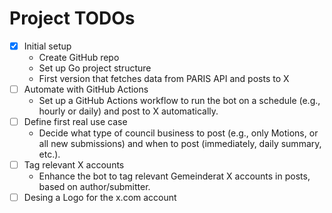 # Project TODOs

- [x] Initial setup
  - Create GitHub repo
  - Set up Go project structure
  - First version that fetches data from PARIS API and posts to X
- [ ] Automate with GitHub Actions
  - Set up a GitHub Actions workflow to run the bot on a schedule (e.g., hourly or daily) and post to X automatically.
- [ ] Define first real use case
  - Decide what type of council business to post (e.g., only Motions, or all new submissions) and when to post (immediately, daily summary, etc.).
- [ ] Tag relevant X accounts
  - Enhance the bot to tag relevant Gemeinderat X accounts in posts, based on author/submitter.
- [ ] Desing a Logo for the x.com account
